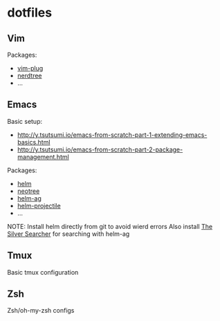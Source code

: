 # dotfiles

## Vim
Packages:
- [vim-plug](https://github.com/junegunn/vim-plug)
- [nerdtree](https://github.com/scrooloose/nerdtree)
- ...

## Emacs

Basic setup:
- http://y.tsutsumi.io/emacs-from-scratch-part-1-extending-emacs-basics.html
- http://y.tsutsumi.io/emacs-from-scratch-part-2-package-management.html

Packages:
- [helm](https://github.com/emacs-helm/helm) 
- [neotree](http://www.emacswiki.org/emacs/NeoTree)
- [helm-ag](https://github.com/syohex/emacs-helm-ag)
- [helm-projectile](https://github.com/bbatsov/helm-projectile)
- ...

NOTE: 
	Install helm directly from git to avoid wierd errors
	Also install [The Silver Searcher](https://github.com/ggreer/the_silver_searcher) for searching with helm-ag

## Tmux
Basic tmux configuration

## Zsh
Zsh/oh-my-zsh configs
